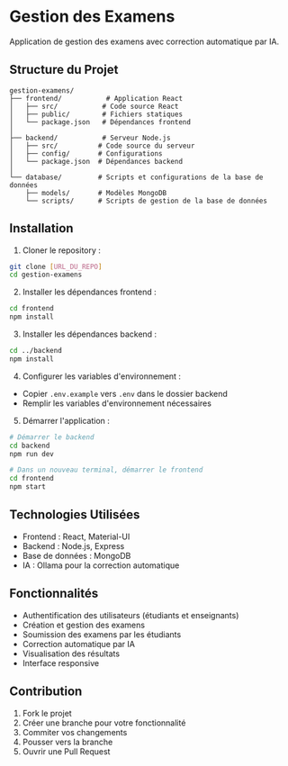 # Gestion des Examens

Application de gestion des examens avec correction automatique par IA.

## Structure du Projet

```
gestion-examens/
├── frontend/           # Application React
│   ├── src/           # Code source React
│   ├── public/        # Fichiers statiques
│   └── package.json   # Dépendances frontend
│
├── backend/           # Serveur Node.js
│   ├── src/          # Code source du serveur
│   ├── config/       # Configurations
│   └── package.json  # Dépendances backend
│
└── database/         # Scripts et configurations de la base de données
    ├── models/       # Modèles MongoDB
    └── scripts/      # Scripts de gestion de la base de données
```

## Installation

1. Cloner le repository :
```bash
git clone [URL_DU_REPO]
cd gestion-examens
```

2. Installer les dépendances frontend :
```bash
cd frontend
npm install
```

3. Installer les dépendances backend :
```bash
cd ../backend
npm install
```

4. Configurer les variables d'environnement :
- Copier `.env.example` vers `.env` dans le dossier backend
- Remplir les variables d'environnement nécessaires

5. Démarrer l'application :
```bash
# Démarrer le backend
cd backend
npm run dev

# Dans un nouveau terminal, démarrer le frontend
cd frontend
npm start
```

## Technologies Utilisées

- Frontend : React, Material-UI
- Backend : Node.js, Express
- Base de données : MongoDB
- IA : Ollama pour la correction automatique

## Fonctionnalités

- Authentification des utilisateurs (étudiants et enseignants)
- Création et gestion des examens
- Soumission des examens par les étudiants
- Correction automatique par IA
- Visualisation des résultats
- Interface responsive

## Contribution

1. Fork le projet
2. Créer une branche pour votre fonctionnalité
3. Commiter vos changements
4. Pousser vers la branche
5. Ouvrir une Pull Request
